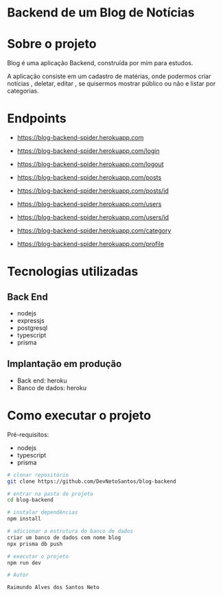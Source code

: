 # Backend de um Blog de Notícias

# Sobre o projeto

Blog é uma aplicação Backend, construída por mim para estudos.

A aplicação consiste em um cadastro de matérias, onde podermos criar notícias , deletar, editar , se quisermos mostrar público ou não e listar por categorias.

# Endpoints

- https://blog-backend-spider.herokuapp.com

- https://blog-backend-spider.herokuapp.com/login
- https://blog-backend-spider.herokuapp.com/logout

- https://blog-backend-spider.herokuapp.com/posts
- https://blog-backend-spider.herokuapp.com/posts/id

- https://blog-backend-spider.herokuapp.com/users
- https://blog-backend-spider.herokuapp.com/users/id

- https://blog-backend-spider.herokuapp.com/category

- https://blog-backend-spider.herokuapp.com/profile


# Tecnologias utilizadas
## Back End
- nodejs
- expressjs
- postgresql
- typescript
- prisma

## Implantação em produção
- Back end: heroku
- Banco de dados: heroku

# Como executar o projeto

Pré-requisitos:
- nodejs
- typescript
- prisma

```bash
# clonar repositório
git clone https://github.com/DevNetoSantos/blog-backend

# entrar na pasta do projeto
cd blog-backend

# instalar dependências
npm install

# adicionar a estrutura do banco de dados
criar um banco de dados com nome blog
npx prisma db push

# executar o projeto
npm run dev

# Autor

Raimundo Alves dos Santos Neto